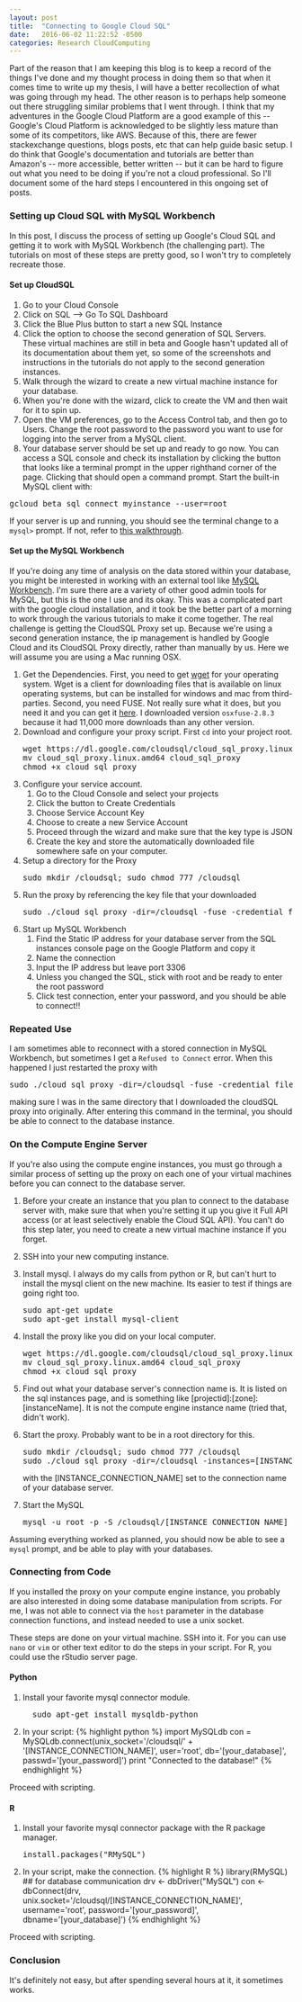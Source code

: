 ```yaml
---
layout: post
title:  "Connecting to Google Cloud SQL"
date:   2016-06-02 11:22:52 -0500
categories: Research CloudComputing
---
```


Part of the reason that I am keeping this blog is to keep a record of the things I've done
and my thought process in doing them so that when it comes time to write up my thesis,
I will have a better recollection of what was going through my head. The other reason
is to perhaps help someone out there struggling similar problems that I went through.
I think that my adventures in the Google Cloud Platform are a good example of this --
Google's Cloud Platform is acknowledged to be slightly less mature than some of its competitors, like AWS.
Because of this, there are fewer stackexchange questions, blogs posts, etc that can help guide
basic setup.  I do think that Google's documentation and tutorials are better than Amazon's --
more accessible, better written -- but it can be hard to figure out what you need to
be doing if you're not a cloud professional.  So I'll document some of the hard steps
I encountered in this ongoing set of posts.

### Setting up Cloud SQL with MySQL Workbench
In this post, I discuss the process of setting up Google's Cloud SQL and getting it
to work with MySQL Workbench (the challenging part).  The tutorials on most of these
steps are pretty good, so I won't try to completely recreate those.  

#### Set up CloudSQL
1.  Go to your Cloud Console
2.  Click on SQL --> Go To SQL Dashboard
3.  Click the Blue Plus button to start a new SQL Instance
4.  Click the option to choose the second generation of SQL Servers.  
These virtual machines are still in beta and Google hasn't updated all of its documentation
about them yet, so some of the screenshots and instructions in the tutorials do not apply to the second generation
instances.
5.  Walk through the wizard to create a new virtual machine instance for your database.
6.  When you're done with the wizard, click to create the VM and then wait for it to spin up.
7.  Open the VM preferences, go to the Access Control tab, and then go to Users.
Change the root password to the password you want to use for logging into the server from a MySQL client.
8.  Your database server should be set up and ready to go now.  You can access a SQL console and check its installation by clicking the button that looks like a terminal prompt in the upper righthand corner of the page.  Clicking that should open a command prompt.  Start the built-in MySQL client with:
<pre>gcloud beta sql connect myinstance --user=root</pre>
If your server is up and running, you should see the terminal change to a <code>mysql></code> prompt.  If not, refer to [this walkthrough](https://cloud.google.com/sql/docs/quickstart).

#### Set up the MySQL Workbench
If you're doing any time of analysis on the data stored within your database, you might be interested in working with an external tool like [MySQL Workbench](https://www.mysql.com/products/workbench/).  I'm sure there are a variety of other good admin tools for MySQL, but this is the one I use and its okay.  This was a complicated part with the google cloud installation, and it took be the better part of a morning to work through the various tutorials to make it come together.  The real challenge is getting the CloudSQL Proxy set up. Because we're using a second generation instance, the ip management is handled by Google Cloud and its CloudSQL Proxy directly, rather than manually by us.  Here we will assume you are using a Mac running OSX.

1.  Get the Dependencies.  First, you need to get [wget](http://rudix.org/packages/wget.html) for your operating system.  Wget is a client for downloading files that is available on linux operating systems, but can be installed for windows and mac from third-parties.  Second, you need FUSE.  Not really sure what it does, but you need it and you can get it [here](https://sourceforge.net/projects/osxfuse/files/).  I downloaded version <code>osxfuse-2.8.3 </code> because it had 11,000 more downloads than any other version.  
2.  Download and configure your proxy script.  First <code>cd</code> into your project root.
    <pre>
    wget https://dl.google.com/cloudsql/cloud_sql_proxy.linux.amd64
    mv cloud_sql_proxy.linux.amd64 cloud_sql_proxy
    chmod +x cloud_sql_proxy
    </pre>
3.  Configure your service account.
    1.  Go to the Cloud Console and select your projects
    2.  Click the button to Create Credentials
    3.  Choose Service Account Key
    4.  Choose to create a new Service Account
    5.  Proceed through the wizard and make sure that the key type is JSON
    6.  Create the key and store the automatically downloaded file somewhere safe on your computer.
4.  Setup a directory for the Proxy
    <pre>
    sudo mkdir /cloudsql; sudo chmod 777 /cloudsql
    </pre>
5.  Run the proxy by referencing the key file that your downloaded
    <pre>
    sudo ./cloud_sql_proxy -dir=/cloudsql -fuse -credential_file=path/to/keyfile &
    </pre>
6.  Start up MySQL Workbench
    1.  Find the Static IP address for your database server from the SQL instances console page on the Google Platform and copy it
    2.  Name the connection
    3.  Input the IP address but leave port 3306
    4.  Unless you changed the SQL, stick with root and be ready to enter the root password
    5.  Click test connection, enter your password, and you should be able to connect!!

### Repeated Use
I am sometimes able to reconnect with a stored connection in MySQL Workbench, but sometimes I get a <code>Refused to Connect</code> error.  When this happened I just restarted the proxy with
<pre>sudo ./cloud_sql_proxy -dir=/cloudsql -fuse -credential_file=path/to/keyfile &</pre> making sure I was in the same directory that I downloaded the cloudSQL proxy into originally.  After entering this command in the terminal, you should be able to connect to the database instance.

### On the Compute Engine Server
If you're also using the compute engine instances, you must go through a similar process of setting up the proxy on each one of your virtual machines before you can connect to the database server.  

1.  Before your create an instance that you plan to connect to the database server with, make sure that when you're setting it up you give it  Full API access (or at least selectively enable the Cloud SQL API).  You can't do this step later, you need to create a new virtual machine instance if you forget.

2.  SSH into your new computing instance.

3.  Install mysql.  I always do my calls from python or R, but can't hurt to install the mysql client on the new machine.  Its easier to test if things are going right too.
    <pre>
    sudo apt-get update
    sudo apt-get install mysql-client
    </pre>

4.  Install the proxy like you did on your local computer.
    <pre>
    wget https://dl.google.com/cloudsql/cloud_sql_proxy.linux.amd64
    mv cloud_sql_proxy.linux.amd64 cloud_sql_proxy
    chmod +x cloud_sql_proxy
    </pre>

5.  Find out what your database server's connection name is.  It is listed on the sql instances page, and is something like [projectid]:[zone]:[instanceName].  It is not the compute engine instance name (tried that, didn't work).

6.  Start the proxy.  Probably want to be in a root directory for this.
    <pre>
    sudo mkdir /cloudsql; sudo chmod 777 /cloudsql
    sudo ./cloud_sql_proxy -dir=/cloudsql -instances=[INSTANCE_CONNECTION_NAME] &
    </pre>
    with the [INSTANCE_CONNECTION_NAME] set to the connection name of your database server.

7.  Start the MySQL
    <pre>
    mysql -u root -p -S /cloudsql/[INSTANCE_CONNECTION_NAME]
    </pre>
Assuming everything worked as planned, you should now be able to see a <code>mysql</code> prompt, and be able to play with your databases.

### Connecting from Code
If you installed the proxy on your compute engine instance, you probably are also interested in doing some database manipulation from scripts.  For me, I was not able to connect via the ```host``` parameter in the database connection functions, and instead needed to use a unix socket.

These steps are done on your virtual machine.  SSH into it.  For you can use ```nano``` or ```vim``` or other text editor to do the steps in your script.  For R, you could use the rStudio server page.


#### Python
1.  Install your favorite mysql connector module.  
    <pre>
      sudo apt-get install mysqldb-python
    </pre>

2.  In your script:
{% highlight python %}
import MySQLdb
con = MySQLdb.connect(unix_socket='/cloudsql/' + '[INSTANCE_CONNECTION_NAME]', user='root', db='[your_database]', passwd='[your_password]')
print "Connected to the database!"
{% endhighlight %}

Proceed with scripting.

#### R
1.  Install your favorite mysql connector package with the R package manager.
    <pre>
    install.packages("RMySQL")
    </pre>
2.  In your script, make the connection.
{% highlight R %}
library(RMySQL) ## for database communication
drv <- dbDriver("MySQL")
con <- dbConnect(drv, unix.socket='/cloudsql/[INSTANCE_CONNECTION_NAME]', username='root', password='[your_password]', dbname='[your_database]')
{% endhighlight %}

Proceed with scripting.

### Conclusion
It's definitely not easy, but after spending several hours at it, it sometimes works.  
